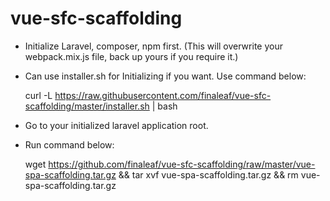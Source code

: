 # vue-sfc-scaffolding

- Initialize Laravel, composer, npm first. (This will overwrite your webpack.mix.js file, back up yours if you require it.)
- Can use installer.sh for Initializing if you want. Use command below: <br>

    curl -L https://raw.githubusercontent.com/finaleaf/vue-sfc-scaffolding/master/installer.sh | bash
    
- Go to your initialized laravel application root.
- Run command below: <br>

    wget https://github.com/finaleaf/vue-sfc-scaffolding/raw/master/vue-spa-scaffolding.tar.gz && tar xvf vue-spa-scaffolding.tar.gz && rm vue-spa-scaffolding.tar.gz
    

